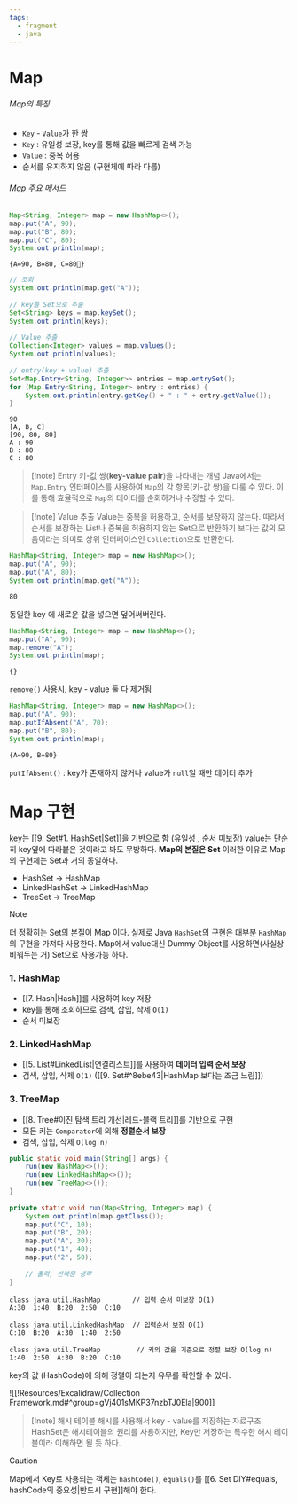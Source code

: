 ```yaml
---
tags:
  - fragment
  - java
---
```

# Map
###### Map의 특징
- `Key` - `Value`가 한 쌍
- `Key` : 유일성 보장, key를 통해 값을 빠르게 검색 가능
- `Value` : 중복 허용
- 순서를 유지하지 않음 (구현체에 따라 다름)
###### Map 주요 메서드
```java
Map<String, Integer> map = new HashMap<>();  
map.put("A", 90);  
map.put("B", 80);  
map.put("C", 80);  
System.out.println(map);
```

```
{A=90, B=80, C=80}
```


```java
// 조회  
System.out.println(map.get("A"));  
  
// key를 Set으로 추출  
Set<String> keys = map.keySet();  
System.out.println(keys);  
  
// Value 추출  
Collection<Integer> values = map.values();  
System.out.println(values);  
  
// entry(key + value) 추출  
Set<Map.Entry<String, Integer>> entries = map.entrySet();  
for (Map.Entry<String, Integer> entry : entries) {  
    System.out.println(entry.getKey() + " : " + entry.getValue());  
}
```

```
90
[A, B, C]
[90, 80, 80]
A : 90
B : 80
C : 80
```

> [!note] Entry
> 키-값 쌍(**key-value pair**)을 나타내는 개념
> Java에서는 `Map.Entry` 인터페이스를 사용하여 `Map`의 각 항목(키-값 쌍)을 다룰 수 있다.
> 이를 통해 효율적으로 `Map`의 데이터를 순회하거나 수정할 수 있다.

> [!note] Value 추출
> Value는 중복을 허용하고, 순서를 보장하지 않는다. 
> 따라서 순서를 보장하는 List나 중복을 허용하지 않는 Set으로 반환하기 보다는 
> 값의 모음이라는 의미로 상위 인터페이스인 `Collection`으로 반환한다.

```java title:"Key는 중복허용X"
HashMap<String, Integer> map = new HashMap<>();  
map.put("A", 90);  
map.put("A", 80);  
System.out.println(map.get("A"));
```

```
80
```
동일한 key 에 새로운 값을 넣으면 덮어써버린다.


```java
HashMap<String, Integer> map = new HashMap<>();  
map.put("A", 90);  
map.remove("A");  
System.out.println(map);
```

```
{}
```
`remove()` 사용시, key - value 둘 다 제거됨


```java
HashMap<String, Integer> map = new HashMap<>();  
map.put("A", 90);  
map.putIfAbsent("A", 70);  
map.put("B", 80);  
System.out.println(map);
```

```
{A=90, B=80}
```
`putIfAbsent()` : key가 존재하지 않거나 value가 `null`일 때만 데이터 추가
# Map 구현

key는 [[9. Set#1. HashSet|Set]]을 기반으로 함 (유일성 , 순서 미보장)
value는 단순히 key옆에 따라붙은 것이라고 봐도 무방하다.
**Map의 본질은 Set**
이러한 이유로 Map의 구현체는 Set과 거의 동일하다.
- HashSet -> HashMap
- LinkedHashSet -> LinkedHashMap
- TreeSet -> TreeMap

> [!note] 
> 더 정확히는 Set의 본질이 Map 이다.
> 실제로 Java `HashSet`의 구현은 대부분 `HashMap`의 구현을 가져다 사용한다.
> Map에서 value대신 Dummy Object를 사용하면(사실상 비워두는 거) Set으로 사용가능 하다.
> 
### 1. HashMap
- [[7. Hash|Hash]]를 사용하여 key 저장
- key를 통해 조회하므로 검색, 삽입, 삭제 `O(1)`
- 순서 미보장

### 2. LinkedHashMap
- [[5. List#LinkedList|연결리스트]]를 사용하여 **데이터 입력 순서 보장**
- 검색, 삽입, 삭제 `O(1)` ([[9. Set#^8ebe43|HashMap 보다는 조금 느림]])

### 3. TreeMap
- [[8. Tree#이진 탐색 트리 개선|레드-블랙 트리]]를 기반으로 구현
- 모든 키는 `Comparator`에 의해 **정렬순서 보장**
- 검색, 삽입, 삭제 `O(log n)`



```java
public static void main(String[] args) {  
    run(new HashMap<>());  
    run(new LinkedHashMap<>());  
    run(new TreeMap<>());  
}  
  
private static void run(Map<String, Integer> map) {  
    System.out.println(map.getClass());  
    map.put("C", 10);  
    map.put("B", 20);  
    map.put("A", 30);  
    map.put("1", 40);  
    map.put("2", 50);  
    
	// 출력, 반복문 생략
}
```

```
class java.util.HashMap        // 입력 순서 미보장 O(1)
A:30  1:40  B:20  2:50  C:10  

class java.util.LinkedHashMap  // 입력순서 보장 O(1)
C:10  B:20  A:30  1:40  2:50  

class java.util.TreeMap         // 키의 값을 기준으로 정렬 보장 O(log n)
1:40  2:50  A:30  B:20  C:10  
```
key의 값 (HashCode)에 의해 정렬이 되는지 유무를 확인할 수 있다.

![[!Resources/Excalidraw/Collection Framework.md#^group=gVj401sMKP37nzbTJ0Ela|900]]


> [!note] 해시 테이블
> 해시를 사용해서 key - value를 저장하는 자료구조
> HashSet은 해시테이블의 원리를 사용하지만, Key만 저장하는 특수한 해시 테이블이라 이해하면 될 듯 하다.

> [!caution] 
> Map에서 Key로 사용되는 객체는 `hashCode()`, `equals()`를 [[6. Set DIY#equals, hashCode의 중요성|반드시 구현]]해야 한다.




